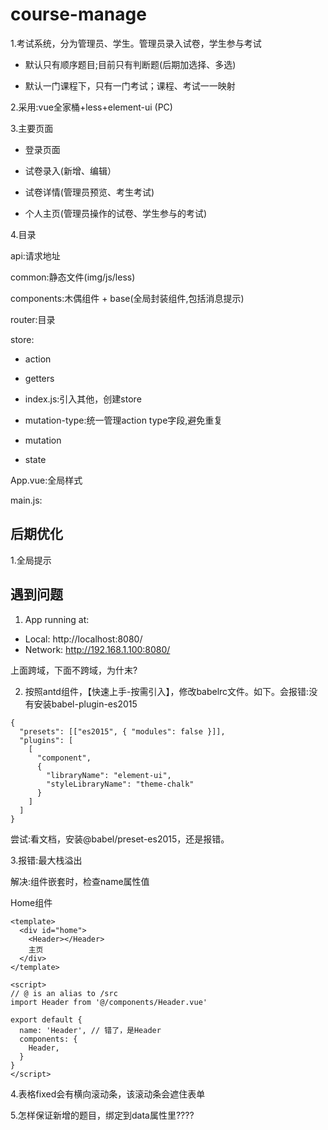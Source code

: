 # course-manage

1.考试系统，分为管理员、学生。管理员录入试卷，学生参与考试

* 默认只有顺序题目;目前只有判断题(后期加选择、多选)

* 默认一门课程下，只有一门考试；课程、考试一一映射

2.采用:vue全家桶+less+element-ui (PC)

3.主要页面

* 登录页面

* 试卷录入(新增、编辑）

* 试卷详情(管理员预览、考生考试)

* 个人主页(管理员操作的试卷、学生参与的考试)

4.目录

api:请求地址

common:静态文件(img/js/less)

components:木偶组件 + base(全局封装组件,包括消息提示)

router:目录

store:

* action

* getters

* index.js:引入其他，创建store

* mutation-type:统一管理action type字段,避免重复

* mutation

* state

App.vue:全局样式

main.js:

## 后期优化

1.全局提示

## 遇到问题

1. App running at:
  - Local:   http://localhost:8080/
  - Network: http://192.168.1.100:8080/

  上面跨域，下面不跨域，为什末?

2. 按照antd组件，【快速上手-按需引入】，修改babelrc文件。如下。会报错:没有安装babel-plugin-es2015

```
{
  "presets": [["es2015", { "modules": false }]],
  "plugins": [
    [
      "component",
      {
        "libraryName": "element-ui",
        "styleLibraryName": "theme-chalk"
      }
    ]
  ]
}
```

尝试:看文档，安装@babel/preset-es2015，还是报错。

3.报错:最大栈溢出

解决:组件嵌套时，检查name属性值

Home组件

```
<template>
  <div id="home">
    <Header></Header>
    主页
  </div>
</template>

<script>
// @ is an alias to /src
import Header from '@/components/Header.vue'

export default {
  name: 'Header', // 错了，是Header
  components: {
    Header,
  }
}
</script>
```

4.表格fixed会有横向滚动条，该滚动条会遮住表单

5.怎样保证新增的题目，绑定到data属性里????